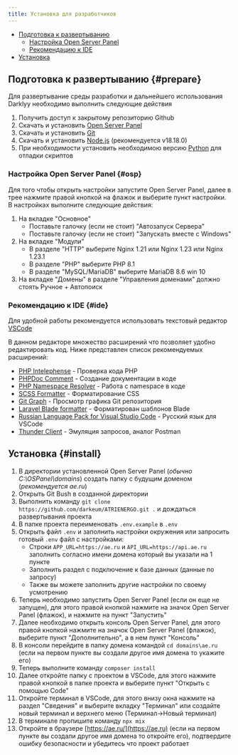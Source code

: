 ```yaml
---
title: Установка для разработчиков
---
```


- [Подготовка к развертыванию](#prepare)
  - [Настройка Open Server Panel](#osp)
  - [Рекомендацию к IDE](#ide)
- [Установка](#install)

## Подготовка к развертыванию {#prepare}

Для развертывание среды разработки и дальнейшего использования Darklyy необходимо выполнить следующие действия

1. Получить доступ к закрытому репозиторию Github
2. Скачать и установить [Open Server Panel](https://ospanel.io/)
3. Скачать и установить [Git](https://git-scm.com/download/win)
4. Скачать и установить [Node.js](https://nodejs.org/ru) (рекомендуется v18.18.0)
5. При необходимости установить необходимою версию [Python](https://www.python.org/downloads/) для отладки скриптов

### Настройка Open Server Panel {#osp}

Для того чтобы открыть настройки запустите Open Server Panel, далее в трее нажмите правой кнопкой на флажок и выберите пункт настройки.
В настройках выполните следующие действия:

1. На вкладке "Основное"
   - Поставьте галочку (если не стоит) "Автозапуск Сервера"
   - Поставьте галочку (если не стоит) "Запускать вместе с Windows"
2. На вкладке "Модули"
   - В разделе "HTTP" выберите <f>Nginx 1.21</f> или <f>Nginx 1.23</f> или <f>Nginx 1.23.1</f>
   - В разделе "PHP" выберите <f>PHP 8.1</f>
   - В разделе "MySQL/MariaDB" выберите <f>MariaDB 8.6 win 10</f>
3. На вкладке "Домены" в разделе "Управления доменами" должно стоять <f>Ручное + Автопоиск</f>

### Рекомендацию к IDE {#ide}

Для удобной работы рекомендуется использовать текстовый редактор [VSCode](https://code.visualstudio.com/)

В данном редакторе множество расширений что позволяет удобно редактировать код. Ниже представлен список рекомендуемых расширений:

- [PHP Intelephense](https://marketplace.visualstudio.com/items?itemName=bmewburn.vscode-intelephense-client) - Проверка кода PHP
- [PHPDoc Comment](https://marketplace.visualstudio.com/items?itemName=rexshi.phpdoc-comment-vscode-plugin) - Создание документации в коде
- [PHP Namespace Resolver](https://marketplace.visualstudio.com/items?itemName=MehediDracula.php-namespace-resolver) - Работа с namespace в коде
- [SCSS Formatter](https://marketplace.visualstudio.com/items?itemName=sibiraj-s.vscode-scss-formatter) - Форматирование CSS
- [Git Graph](https://marketplace.visualstudio.com/items?itemName=mhutchie.git-graph) - Просмотр графика Git репозитория
- [Laravel Blade formatter](https://marketplace.visualstudio.com/items?itemName=shufo.vscode-blade-formatter) - Форматирован шаблонов Blade
- [Russian Language Pack for Visual Studio Code](https://marketplace.visualstudio.com/items?itemName=MS-CEINTL.vscode-language-pack-ru) - Русский язык для VSCode
- [Thunder Client](https://marketplace.visualstudio.com/items?itemName=rangav.vscode-thunder-client) - Эмуляция запросов, аналог Postman

## Установка {#install}

1. В директории установленной Open Server Panel (_обычно C:\OSPanel\domains_) создать папку с будущим доменом (_рекомендуется ae.ru_)
2. Открыть Git Bush в созданной директории
3. Выполнить команду `git clone https://github.com/darkeum/ATRIENERGO.git .` и дождаться развертывания проекта
4. В папке проекта переименовать `.env.example` в `.env`
5. Открыть файл `.env` и заполнить настройки окружения или запросить готовый `.env` файл с настройками:
    + Строки `APP_URL=https://ae.ru` и `API_URL=https://api.ae.ru` заполнить согласно имени домена который вы указали на 1 пункте
    + Заполнить раздел с подключение к базе данных (данные по запросу)
    + Также вы можете заполнить другие настройки по своему усмотрению
5. Теперь необходимо запустить Open Server Panel (если он еще не запущен), для этого правой кнопкой нажмите на значок Open Server Panel (флажок), и нажмите на пункт "Запустить"
6. Далее необходимо открыть консоль Open Server Panel, для этого правой кнопкой нажмите на значок Open Server Panel (флажок), выберите пункт "Дополнительно", а в нем пункт "Консоль"
7. В консоли перейдите в папку домена командой `cd domains\ae.ru` (если на первом пункте вы создали другое имя домена то укажите его)
8. Теперь выполните команду `composer install`
9. Далее откройте папку с проектом в VSCode, для этого нажмите правой кнопкой в папке проекта и выберите пункт "Открыть с помощью Code"
10. Откройте терминал в VSCode, для этого внизу окна нажмите на раздел "Сведения" и выберите вкладку "Терминал" или создайте новый терминал и верхнего меню (Терминал->Новый терминал)
11. В терминале пропишите команду `npx mix`
12. Откройте в браузере [https://ae.ru/](https://ae.ru) (если на первом пункте вы создали другое имя домена то откройте его), подтвердите ошибку безопасности и убедитесь что проект работает